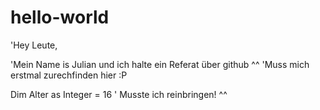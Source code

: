 # hello-world

'Hey Leute,

'Mein Name is Julian und ich halte ein Referat über github ^^
'Muss mich erstmal zurechfinden hier :P

Dim Alter as Integer = 16 ' Musste ich reinbringen! ^^
